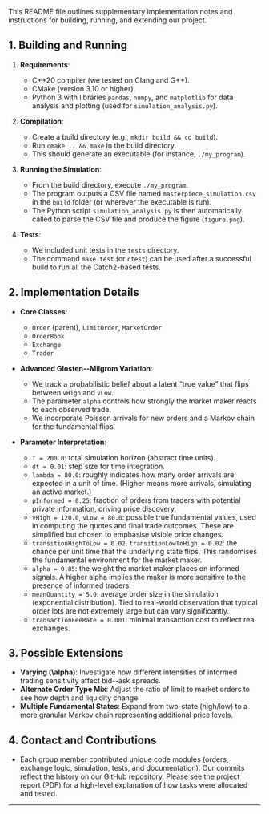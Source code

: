 This README file outlines supplementary implementation notes and instructions
for building, running, and extending our project.

## 1. Building and Running

1. **Requirements**:
   - C++20 compiler (we tested on Clang and G++).
   - CMake (version 3.10 or higher).
   - Python 3 with libraries `pandas`, `numpy`, and `matplotlib` for data analysis
     and plotting (used for `simulation_analysis.py`).

2. **Compilation**:
   - Create a build directory (e.g., `mkdir build && cd build`).
   - Run `cmake .. && make` in the build directory. 
   - This should generate an executable (for instance, `./my_program`).

3. **Running the Simulation**:
   - From the build directory, execute `./my_program`.
   - The program outputs a CSV file named `masterpiece_simulation.csv` in the
     `build` folder (or wherever the executable is run).
   - The Python script `simulation_analysis.py` is then automatically called to 
     parse the CSV file and produce the figure (`figure.png`).

4. **Tests**:
   - We included unit tests in the `tests` directory.
   - The command `make test` (or `ctest`) can be used after a successful build 
     to run all the Catch2-based tests.

## 2. Implementation Details

- **Core Classes**:
  - `Order` (parent), `LimitOrder`, `MarketOrder`
  - `OrderBook`
  - `Exchange`
  - `Trader`

- **Advanced Glosten--Milgrom Variation**:
  - We track a probabilistic belief about a latent “true value” that flips between
    `vHigh` and `vLow`.
  - The parameter `alpha` controls how strongly the market maker reacts to each
    observed trade.
  - We incorporate Poisson arrivals for new orders and a Markov chain for the
    fundamental flips.

- **Parameter Interpretation**:
  - `T = 200.0`: total simulation horizon (abstract time units).
  - `dt = 0.01`: step size for time integration.
  - `lambda = 80.0`: roughly indicates how many order arrivals are expected in a
    unit of time. (Higher means more arrivals, simulating an active market.)
  - `pInformed = 0.25`: fraction of orders from traders with potential private
    information, driving price discovery.
  - `vHigh = 120.0`, `vLow = 80.0`: possible true fundamental values, used in 
    computing the quotes and final trade outcomes. These are simplified but 
    chosen to emphasise visible price changes.
  - `transitionHighToLow = 0.02`, `transitionLowToHigh = 0.02`: the chance per 
    unit time that the underlying state flips. This randomises the fundamental 
    environment for the market maker.
  - `alpha = 0.85`: the weight the market maker places on informed signals. 
    A higher alpha implies the maker is more sensitive to the presence of
    informed traders.
  - `meanQuantity = 5.0`: average order size in the simulation (exponential
    distribution). Tied to real-world observation that typical order lots are 
    not extremely large but can vary significantly.
  - `transactionFeeRate = 0.001`: minimal transaction cost to reflect real 
    exchanges.

## 3. Possible Extensions

- **Varying \(\alpha\)**: Investigate how different intensities of informed trading
  sensitivity affect bid--ask spreads.
- **Alternate Order Type Mix**: Adjust the ratio of limit to market orders to see
  how depth and liquidity change.
- **Multiple Fundamental States**: Expand from two-state (high/low) to a more 
  granular Markov chain representing additional price levels.

## 4. Contact and Contributions

- Each group member contributed unique code modules (orders, exchange logic,
  simulation, tests, and documentation). Our commits reflect the history on 
  our GitHub repository. Please see the project report (PDF) for a high-level
  explanation of how tasks were allocated and tested.

---------------------------
